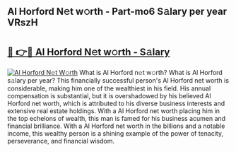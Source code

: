 ## Al Horford N𝚎t w𝚘rth - Part-mo6 S𝚊lary per year VRszH

# <h2><a href="http://gc5alu.nevu.top/?p=Al+Horford">🔗 👉🔴 Al Horford N𝚎t w𝚘rth - S𝚊lary</a></h2>

[![Al Horford N𝚎t W𝚘rth](https://i.imgur.com/Oavwk0R.jpeg)](http://gc5alu.nevu.top/?p=Al+Horford)
What is Al Horford n𝚎t w𝚘rth? What is Al Horford s𝚊lary per year?
This financially successful person's Al Horford net worth is considerable, making him one of the wealthiest in his field. His annual compensation is substantial, but it is overshadowed by his believed Al Horford net worth, which is attributed to his diverse business interests and extensive real estate holdings. With a Al Horford net worth placing him in the top echelons of wealth, this man is famed for his business acumen and financial brilliance. With a Al Horford net worth in the billions and a notable income, this wealthy person is a shining example of the power of tenacity, perseverance, and financial wisdom.
